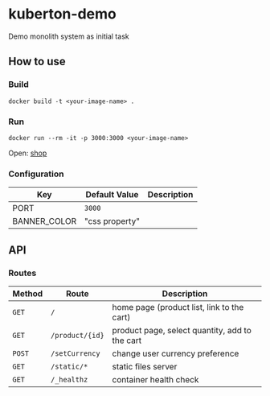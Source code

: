 # kuberton-demo
Demo monolith system as initial task

## How to use

### Build

```
docker build -t <your-image-name> .
```

### Run

```
docker run --rm -it -p 3000:3000 <your-image-name>
```

Open: [shop](http://localhost:3000)

### Configuration

Key | Default Value | Description
---|---|---
PORT | `3000` |
BANNER_COLOR | "css property" |

## API

### Routes

Method | Route | Description
---|---|---
`GET` | `/` | home page (product list, link to the cart)
`GET`| `/product/{id}` | product page, select quantity, add to the cart
`POST` | `/setCurrency` | change user currency preference
`GET` | `/static/*` | static files server
`GET` | `/_healthz` | container health check
